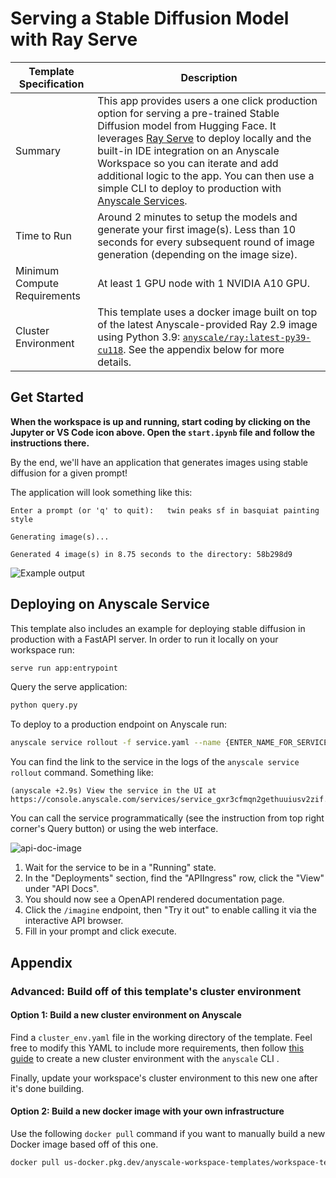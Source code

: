 # Serving a Stable Diffusion Model with Ray Serve

| Template Specification | Description |
| ---------------------- | ----------- |
| Summary | This app provides users a one click production option for serving a pre-trained Stable Diffusion model from Hugging Face.  It leverages [Ray Serve](https://docs.ray.io/en/latest/serve/index.html) to deploy locally and the built-in IDE integration on an Anyscale Workspace so you can iterate and add additional logic to the app. You can then use a simple CLI to deploy to production with [Anyscale Services](https://docs.anyscale.com/productionize/services/get-started?utm_source=ray_docs&utm_medium=docs&utm_campaign=stable_diffusion). |
| Time to Run | Around 2 minutes to setup the models and generate your first image(s). Less than 10 seconds for every subsequent round of image generation (depending on the image size). |
| Minimum Compute Requirements | At least 1 GPU node with 1 NVIDIA A10 GPU. |
| Cluster Environment | This template uses a docker image built on top of the latest Anyscale-provided Ray 2.9 image using Python 3.9: [`anyscale/ray:latest-py39-cu118`](https://docs.anyscale.com/reference/base-images/overview?utm_source=ray_docs&utm_medium=docs&utm_campaign=stable_diffusion). See the appendix below for more details. |

## Get Started

**When the workspace is up and running, start coding by clicking on the Jupyter or VS Code icon above. Open the `start.ipynb` file and follow the instructions there.**

By the end, we'll have an application that generates images using stable diffusion for a given prompt!

The application will look something like this:

```text
Enter a prompt (or 'q' to quit):   twin peaks sf in basquiat painting style

Generating image(s)...

Generated 4 image(s) in 8.75 seconds to the directory: 58b298d9
```

![Example output](https://github-production-user-asset-6210df.s3.amazonaws.com/3887863/239090189-dc1f1b7b-2fa0-4886-ae12-ca5d35b8ebc9.png)

## Deploying on Anyscale Service

This template also includes an example for deploying stable diffusion in production with a FastAPI server. In order to run it locally on your workspace run:

```bash
serve run app:entrypoint
```

Query the serve application:

```bash
python query.py
```

To deploy to a production endpoint on Anyscale run:

```bash
anyscale service rollout -f service.yaml --name {ENTER_NAME_FOR_SERVICE}
```

You can find the link to the service in the logs of the `anyscale service rollout` command. Something like:

```
(anyscale +2.9s) View the service in the UI at https://console.anyscale.com/services/service_gxr3cfmqn2gethuuiusv2zif.
```

You can call the service programmatically (see the instruction from top right corner's Query button) or using the web interface.

![api-doc-image](https://user-images.githubusercontent.com/21118851/204909023-9e3fac37-40c0-44e3-bfe0-4db502e30c2e.png)

1. Wait for the service to be in a "Running" state.
2. In the "Deployments" section, find the "APIIngress" row, click the "View" under "API Docs".
3. You should now see a OpenAPI rendered documentation page.
4. Click the `/imagine` endpoint, then "Try it out" to enable calling it via the interactive API browser.
5. Fill in your prompt and click execute.

## Appendix

### Advanced: Build off of this template's cluster environment

#### Option 1: Build a new cluster environment on Anyscale

Find a `cluster_env.yaml` file in the working directory of the template. Feel free to modify this YAML to include more requirements, then follow [this guide](https://docs.anyscale.com/configure/dependency-management/cluster-environments#creating-a-cluster-environment?utm_source=ray_docs&utm_medium=docs&utm_campaign=stable_diffusion) to create a new cluster environment with the `anyscale` CLI .

Finally, update your workspace's cluster environment to this new one after it's done building.

#### Option 2: Build a new docker image with your own infrastructure

Use the following `docker pull` command if you want to manually build a new Docker image based off of this one.

```bash
docker pull us-docker.pkg.dev/anyscale-workspace-templates/workspace-templates/serve-stable-diffusion-model-ray-serve:latest
```
